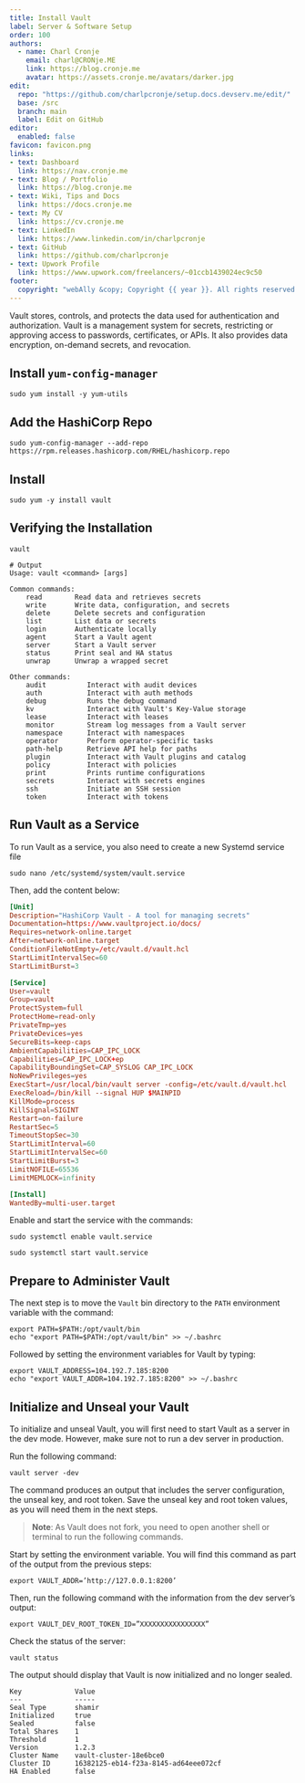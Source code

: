 ```yaml
---
title: Install Vault
label: Server & Software Setup
order: 100
authors:
  - name: Charl Cronje
    email: charl@CRONje.ME
    link: https://blog.cronje.me
    avatar: https://assets.cronje.me/avatars/darker.jpg
edit:
  repo: "https://github.com/charlpcronje/setup.docs.devserv.me/edit/"
  base: /src
  branch: main
  label: Edit on GitHub
editor:
  enabled: false
favicon: favicon.png
links:
- text: Dashboard
  link: https://nav.cronje.me
- text: Blog / Portfolio
  link: https://blog.cronje.me
- text: Wiki, Tips and Docs 
  link: https://docs.cronje.me
- text: My CV
  link: https://cv.cronje.me
- text: LinkedIn
  link: https://www.linkedin.com/in/charlpcronje
- text: GitHub
  link: https://github.com/charlpcronje
- text: Upwork Profile
  link: https://www.upwork.com/freelancers/~01ccb1439024ec9c50
footer:
  copyright: "webAlly &copy; Copyright {{ year }}. All rights reserved."
---
```

<script type="text/javascript">(function(w,s){var e=document.createElement("script");e.type="text/javascript";e.async=true;e.src="https://cdn.pagesense.io/js/webally/f2527eebee974243853bcd47b32631f4.js";var x=document.getElementsByTagName("script")[0];x.parentNode.insertBefore(e,x);})(window,"script");</script>


Vault stores, controls, and protects the data used for authentication and authorization. Vault is a management system for secrets, restricting or approving access to passwords, certificates, or APIs. It also provides data encryption, on-demand secrets, and revocation.

## Install `yum-config-manager`

```shell
sudo yum install -y yum-utils
```

## Add the HashiCorp Repo

```shell
sudo yum-config-manager --add-repo https://rpm.releases.hashicorp.com/RHEL/hashicorp.repo
```

## Install

```shell
sudo yum -y install vault
```

## Verifying the Installation

```shell
vault

# Output
Usage: vault <command> [args]

Common commands:
    read        Read data and retrieves secrets
    write       Write data, configuration, and secrets
    delete      Delete secrets and configuration
    list        List data or secrets
    login       Authenticate locally
    agent       Start a Vault agent
    server      Start a Vault server
    status      Print seal and HA status
    unwrap      Unwrap a wrapped secret

Other commands:
    audit          Interact with audit devices
    auth           Interact with auth methods
    debug          Runs the debug command
    kv             Interact with Vault's Key-Value storage
    lease          Interact with leases
    monitor        Stream log messages from a Vault server
    namespace      Interact with namespaces
    operator       Perform operator-specific tasks
    path-help      Retrieve API help for paths
    plugin         Interact with Vault plugins and catalog
    policy         Interact with policies
    print          Prints runtime configurations
    secrets        Interact with secrets engines
    ssh            Initiate an SSH session
    token          Interact with tokens
```

## Run Vault as a Service

To run Vault as a service, you also need to create a new Systemd service file

```shell
sudo nano /etc/systemd/system/vault.service
```

Then, add the content below:

```conf
[Unit]
Description="HashiCorp Vault - A tool for managing secrets"
Documentation=https://www.vaultproject.io/docs/
Requires=network-online.target
After=network-online.target
ConditionFileNotEmpty=/etc/vault.d/vault.hcl
StartLimitIntervalSec=60
StartLimitBurst=3

[Service]
User=vault
Group=vault
ProtectSystem=full
ProtectHome=read-only
PrivateTmp=yes
PrivateDevices=yes
SecureBits=keep-caps
AmbientCapabilities=CAP_IPC_LOCK
Capabilities=CAP_IPC_LOCK+ep
CapabilityBoundingSet=CAP_SYSLOG CAP_IPC_LOCK
NoNewPrivileges=yes
ExecStart=/usr/local/bin/vault server -config=/etc/vault.d/vault.hcl
ExecReload=/bin/kill --signal HUP $MAINPID
KillMode=process
KillSignal=SIGINT
Restart=on-failure
RestartSec=5
TimeoutStopSec=30
StartLimitInterval=60
StartLimitIntervalSec=60
StartLimitBurst=3
LimitNOFILE=65536
LimitMEMLOCK=infinity

[Install]
WantedBy=multi-user.target
```

Enable and start the service with the commands:

```shell
sudo systemctl enable vault.service
```

```shell
sudo systemctl start vault.service
```

## Prepare to Administer Vault

The next step is to move the `Vault` bin directory to the `PATH` environment variable with the command:

```shell
export PATH=$PATH:/opt/vault/bin
echo "export PATH=$PATH:/opt/vault/bin" >> ~/.bashrc
```

Followed by setting the environment variables for Vault by typing:

```shell
export VAULT_ADDRESS=104.192.7.185:8200
echo "export VAULT_ADDR=104.192.7.185:8200" >> ~/.bashrc
```

## Initialize and Unseal your Vault

To initialize and unseal Vault, you will first need to start Vault as a server in the dev mode. However, make sure not to run a dev server in production.

Run the following command:

```shell
vault server -dev
```

The command produces an output that includes the server configuration, the unseal key, and root token. Save the unseal key and root token values, as you will need them in the next steps.

> **Note**: As Vault does not fork, you need to open another shell or terminal to run the following commands.

Start by setting the environment variable. You will find this command as part of the output from the previous steps:

```shell
export VAULT_ADDR=’http://127.0.0.1:8200’
```

Then, run the following command with the information from the dev server’s output:

````shell
export VAULT_DEV_ROOT_TOKEN_ID=”XXXXXXXXXXXXXXXX”
````

Check the status of the server:

```shell
vault status
```

The output should display that Vault is now initialized and no longer sealed.

```shell
Key             Value
---             -----
Seal Type       shamir
Initialized     true
Sealed          false
Total Shares    1
Threshold       1
Version         1.2.3
Cluster Name    vault-cluster-18e6bce0
Cluster ID      16382125-eb14-f23a-8145-ad64eee072cf
HA Enabled      false
```
